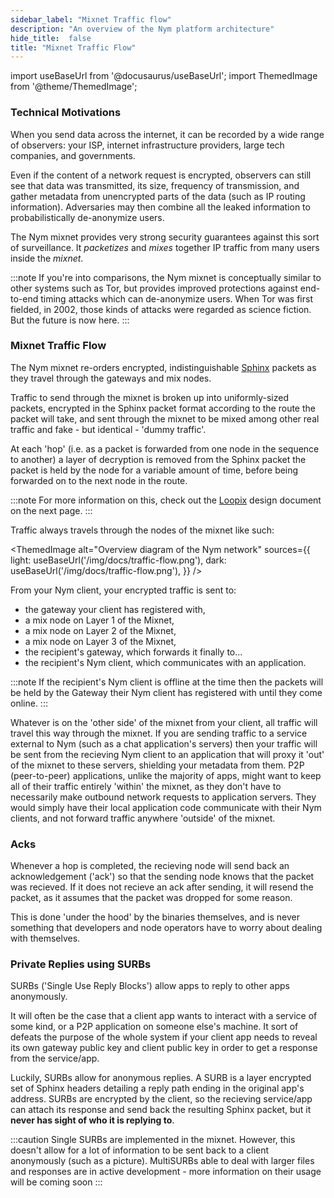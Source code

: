 ```yaml
---
sidebar_label: "Mixnet Traffic flow"
description: "An overview of the Nym platform architecture"
hide_title:  false
title: "Mixnet Traffic Flow" 
---
```


import useBaseUrl from '@docusaurus/useBaseUrl';
import ThemedImage from '@theme/ThemedImage';

### Technical Motivations 

When you send data across the internet, it can be recorded by a wide range of observers: your ISP, internet infrastructure providers, large tech companies, and governments.

Even if the content of a network request is encrypted, observers can still see that data was transmitted, its size, frequency of transmission, and gather metadata from unencrypted parts of the data (such as IP routing information). Adversaries may then combine all the leaked information to probabilistically de-anonymize users.

The Nym mixnet provides very strong security guarantees against this sort of surveillance. It _packetizes_ and _mixes_ together IP traffic from many users inside the _mixnet_. 

:::note
If you're into comparisons, the Nym mixnet is conceptually similar to other systems such as Tor, but provides improved protections against end-to-end timing attacks which can de-anonymize users. When Tor was first fielded, in 2002, those kinds of attacks were regarded as science fiction. But the future is now here.
:::

### Mixnet Traffic Flow
The Nym mixnet re-orders encrypted, indistinguishable [Sphinx](https://cypherpunks.ca/~iang/pubs/Sphinx_Oakland09.pdf) packets as they travel through the gateways and mix nodes. 

Traffic to send through the mixnet is broken up into uniformly-sized packets, encrypted in the Sphinx packet format according to the route the packet will take, and sent through the mixnet to be mixed among other real traffic and fake - but identical - 'dummy traffic'. 

At each 'hop' (i.e. as a packet is forwarded from one node in the sequence to another) a layer of decryption is removed from the Sphinx packet the packet is held by the node for a variable amount of time, before being forwarded on to the next node in the route. 

:::note
For more information on this, check out the [Loopix](docs/architecture/loopix) design document on the next page. 
::: 

Traffic always travels through the nodes of the mixnet like such:


<ThemedImage
  alt="Overview diagram of the Nym network"
  sources={{
    light: useBaseUrl('/img/docs/traffic-flow.png'),
    dark: useBaseUrl('/img/docs/traffic-flow.png'),
  }}
/>

From your Nym client, your encrypted traffic is sent to:
* the gateway your client has registered with,  
* a mix node on Layer 1 of the Mixnet, 
* a mix node on Layer 2 of the Mixnet,
* a mix node on Layer 3 of the Mixnet, 
* the recipient's gateway, which forwards it finally to...
* the recipient's Nym client, which communicates with an application.  

:::note
If the recipient's Nym client is offline at the time then the packets will be held by the Gateway their Nym client has registered with until they come online.
::: 

Whatever is on the 'other side' of the mixnet from your client, all traffic will travel this way through the mixnet. If you are sending traffic to a service external to Nym (such as a chat application's servers) then your traffic will be sent from the recieving Nym client to an application that will proxy it 'out' of the mixnet to these servers, shielding your metadata from them. P2P (peer-to-peer) applications, unlike the majority of apps, might want to keep all of their traffic entirely 'within' the mixnet, as they don't have to necessarily make outbound network requests to application servers. They would simply have their local application code communicate with their Nym clients, and not forward traffic anywhere 'outside' of the mixnet. 

### Acks
Whenever a hop is completed, the recieving node will send back an acknowledgement ('ack') so that the sending node knows that the packet was recieved. If it does not recieve an ack after sending, it will resend the packet, as it assumes that the packet was dropped for some reason. 

This is done 'under the hood' by the binaries themselves, and is never something that developers and node operators have to worry about dealing with themselves. 

### Private Replies using SURBs
SURBs ('Single Use Reply Blocks') allow apps to reply to other apps anonymously.

It will often be the case that a client app wants to interact with a service of some kind, or a P2P application on someone else's machine. It sort of defeats the purpose of the whole system if your client app needs to reveal its own gateway public key and client public key in order to get a response from the service/app. 

Luckily, SURBs allow for anonymous replies. A SURB is a layer encrypted set of Sphinx headers detailing a reply path ending in the original app's address. SURBs are encrypted by the client, so the recieving service/app can attach its response and send back the resulting Sphinx packet, but it **never has sight of who it is replying to**.

:::caution
Single SURBs are implemented in the mixnet. However, this doesn't allow for a lot of information to be sent back to a client anonymously (such as a picture). MultiSURBs able to deal with larger files and responses are in active development - more information on their usage will be coming soon
:::
